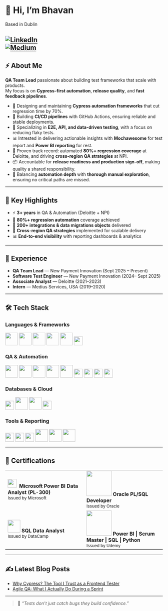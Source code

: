 # 👋 Hi, I’m Bhavan  

Based in Dublin  
 
[![LinkedIn](https://img.shields.io/badge/LinkedIn-0077B5?style=for-the-badge&logo=linkedin&logoColor=white)](https://www.linkedin.com/in/bhavanandhanlr)  
[![Medium](https://img.shields.io/badge/Medium-12100E?style=for-the-badge&logo=medium&logoColor=white)](https://medium.com/@bhavan0507)  
---

## ⚡ About Me  

**QA Team Lead** passionate about building test frameworks that scale with products.  
My focus is on **Cypress-first automation**, **release quality**, and **fast feedback pipelines**.  

- 🚀 Designing and maintaining **Cypress automation frameworks** that cut regression time by 70%.  
- 🔗 Building **CI/CD pipelines** with GitHub Actions, ensuring reliable and stable deployments.  
- 🧪 Specializing in **E2E, API, and data-driven testing**, with a focus on reducing flaky tests.  
- 📊 Intrested in delivering actionable insights with **Mochawesome** for test report and **Power BI reporting** for rest.  
- 🎯 Proven track record: automated **80%+ regression coverage** at Deloitte, and driving **cross-region QA strategies** at NPI.  
- 📦 Accountable for **release readiness and production sign-off**, making quality a shared responsibility.  
- 📝 Balancing **automation depth** with **thorough manual exploration**, ensuring no critical paths are missed.  

---

## 🌟 Key Highlights  

- ⚡ **3+ years** in QA & Automation (Deloitte + NPI)  
- 🧪 **80%+ regression automation** coverage achieved  
- 🔗 **200+ integrations & data migrations objects** delivered  
- 🚀 **Cross-region QA strategies** implemented for scalable delivery  
- 📊 **End-to-end visibility** with reporting dashboards & analytics
- ---

## 💼 Experience  

- **QA Team Lead** — New Payment Innovation (Sept 2025 – Present)
- **Software Test Engineer** — New Payment Innovation (2024– Sept 2025)
- **Associate Analyst** — Deloitte (2021–2023)  
- **Intern** — Medius Services, USA (2019–2020)  

---

## 🛠️ Tech Stack

### **Languages & Frameworks**
<p>
  <a href="https://developer.mozilla.org/docs/Web/JavaScript" target="_blank"><img src="https://skillicons.dev/icons?i=js&ts=1" height="40" /></a>
  <a href="https://www.python.org/" target="_blank"><img src="https://skillicons.dev/icons?i=python&ts=1" height="40" /></a>
  <a href="https://learn.microsoft.com/dotnet/csharp/" target="_blank"><img src="https://skillicons.dev/icons?i=cs&ts=1" height="40" /></a>
  <a href="https://developer.mozilla.org/docs/Web/HTML" target="_blank"><img src="https://skillicons.dev/icons?i=html&ts=1" height="40" /></a>
  <a href="https://developer.mozilla.org/docs/Web/CSS" target="_blank"><img src="https://skillicons.dev/icons?i=css&ts=1" height="40" /></a>
  <a href="https://www.postgresql.org/docs/" target="_blank"><img src="https://img.shields.io/badge/SQL-336791?style=for-the-badge&logo=postgresql&logoColor=white" height="28" /></a>
</p>

### **QA & Automation**
<p>
  <!-- keep Cypress on its own tag for reliability -->
  <a href="https://www.cypress.io/" target="_blank"><img src="https://skillicons.dev/icons?i=cypress&theme=light&ts=1" height="40" /></a>
  <a href="https://www.postman.com/" target="_blank"><img src="https://skillicons.dev/icons?i=postman&ts=1" height="40" /></a>
  <a href="https://git-scm.com/" target="_blank"><img src="https://skillicons.dev/icons?i=git&ts=1" height="40" /></a>
  <a href="https://github.com/features/actions" target="_blank"><img src="https://skillicons.dev/icons?i=githubactions&ts=1" height="40" /></a>
  <a href="https://graphql.org/" target="_blank"><img src="https://skillicons.dev/icons?i=graphql&ts=1" height="40" /></a>
  <a href="https://www.bugsnag.com/" target="_blank"><img src="https://img.shields.io/badge/Bugsnag-4949E4?style=for-the-badge&logo=bugsnag&logoColor=white" height="28" /></a>
  <a href="https://www.opentext.com/products/uft-one" target="_blank"><img src="https://img.shields.io/badge/UFT%20One-0A0A0A?style=for-the-badge&logo=testinglibrary&logoColor=white" height="28" /></a>
  <a href="https://www.opentext.com/products/alm-octane" target="_blank"><img src="https://img.shields.io/badge/ALM%20Octane-FF6A00?style=for-the-badge&logo=jira&logoColor=white" height="28" /></a>
  <a href="https://www.atlassian.com/software/jira" target="_blank"><img src="https://img.shields.io/badge/Jira-0052CC?style=for-the-badge&logo=jira&logoColor=white" height="28" /></a>
</p>

### **Databases & Cloud**
<p>
  <a href="https://www.oracle.com/database/" target="_blank"><img src="https://img.shields.io/badge/Oracle%20DB-F80000?style=for-the-badge&logo=oracle&logoColor=white" height="28" /></a>
  <a href="https://www.mysql.com/" target="_blank"><img src="https://skillicons.dev/icons?i=mysql&ts=1" height="40" /></a>
  <a href="https://aws.amazon.com/" target="_blank"><img src="https://skillicons.dev/icons?i=aws&ts=1" height="40" /></a>
  <a href="https://www.infor.com/products/ion" target="_blank"><img src="https://img.shields.io/badge/Infor%20ION-00457C?style=for-the-badge&logo=databricks&logoColor=white" height="28" /></a>
</p>

### **Tools & Reporting**
<p>
  <a href="https://powerbi.microsoft.com/" target="_blank"><img src="https://img.shields.io/badge/Power%20BI-F2C811?style=for-the-badge&logo=powerbi&logoColor=black" height="28" /></a>
  <a href="https://github.com/adamgruber/mochawesome" target="_blank"><img src="https://img.shields.io/badge/Mochawesome-0A0A0A?style=for-the-badge&logo=mocha&logoColor=white" height="28" /></a>
  <a href="https://www.microsoft.com/microsoft-365/excel" target="_blank"><img src="https://img.shields.io/badge/Excel-217346?style=for-the-badge&logo=microsoft-excel&logoColor=white" height="28" /></a>
  <a href="https://code.visualstudio.com/" target="_blank"><img src="https://skillicons.dev/icons?i=vscode&ts=1" height="40" /></a>
  <a href="https://visualstudio.microsoft.com/" target="_blank"><img src="https://skillicons.dev/icons?i=visualstudio&ts=1" height="40" /></a>
  <a href="https://learn.microsoft.com/powershell/" target="_blank"><img src="https://skillicons.dev/icons?i=powershell&ts=1" height="40" /></a>
</p>

---

## 📜 Certifications

<table>
  <tr>
     <td width="50%">
      <!-- Power BI (official glyph) tends to render reliably on GitHub -->
      <img src="https://upload.wikimedia.org/wikipedia/commons/c/cf/New_Power_BI_Logo.svg" height="28" />
      <b>&nbsp;Microsoft Power BI Data Analyst (PL-300)</b><br/>
      <sub>Issued by Microsoft</sub>
    </td>
    <td width="50%">
      <img src="https://upload.wikimedia.org/wikipedia/commons/5/50/Oracle_logo.svg" width="80"/>  
      <b>Oracle PL/SQL Developer</b>  
      <br><sub>Issued by Oracle</sub>
    </td>
  </tr>
  <tr>
    <td width="50%">
      <img src="https://raw.githubusercontent.com/simple-icons/simple-icons/develop/icons/datacamp.svg" width="40"/>  
      <b>SQL Data Analyst</b>  
      <br><sub>Issued by DataCamp</sub>
    </td>
    <td width="50%">
      <img src="https://upload.wikimedia.org/wikipedia/commons/e/e3/Udemy_logo.svg" width="80"/>  
      <b>Power BI | Scrum Master | SQL | Python</b>  
      <br><sub>Issued by Udemy</sub>
    </td>
  </tr>
</table>



---
## ✍️ Latest Blog Posts  
- [Why Cypress? The Tool I Trust as a Frontend Tester](https://medium.com/@bhavan0507/why-cypress-the-tool-i-trust-as-a-frontend-tester-12345)  
- [Agile QA: What I Actually Do During a Sprint](https://medium.com/@bhavan0507/agile-qa-what-i-actually-do-during-a-sprint-67890)  

---

> 📝 *“Tests don’t just catch bugs they build confidence.”*  

